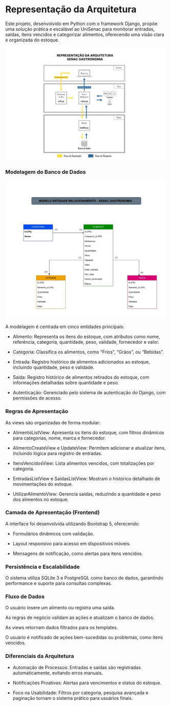 # Representação da Arquitetura


Este projeto, desenvolvido em Python com o framework Django, propõe uma solução prática e escalável ao UniSenac para monitorar entradas, saídas, itens vencidos e categorizar alimentos, oferecendo uma visão clara e organizada do estoque.

![Arquitetura](img/arquitetura_SG.jpg)


### Modelagem do Banco de Dados
![Arquitetura](img/modelagem_SG.jpg)

A modelagem é centrada em cinco entidades principais:

- Alimento: Representa os itens do estoque, com atributos como nome, referência, categoria, quantidade, peso, validade, fornecedor e valor.

- Categoria: Classifica os alimentos, como “Frios”, “Grãos”, ou “Bebidas”.

- Entrada: Registro histórico de alimentos adicionados ao estoque, incluindo quantidade, peso e validade.

- Saída: Registro histórico de alimentos retirados do estoque, com informações detalhadas sobre quantidade e peso.

- Autenticação: Gerenciado pelo sistema de autenticação do Django, com permissões de acesso.

### Regras de Apresentação

As views são organizadas de forma modular:

- AlimentoListView: Apresenta os itens do estoque, com filtros dinâmicos para categorias, nome, marca e fornecedor.

- AlimentoCreateView e UpdateView: Permitem adicionar e atualizar itens, incluindo lógica para registro de entradas.

- ItensVencidosView: Lista alimentos vencidos, com totalizações por categoria.

- EntradasListView e SaidasListView: Mostram o histórico detalhado de movimentações do estoque.

- UtilizarAlimentoView: Gerencia saídas, reduzindo a quantidade e peso dos alimentos no estoque.

### Camada de Apresentação (Frontend)
A interface foi desenvolvida utilizando Bootstrap 5, oferecendo:

- Formulários dinâmicos com validação.

- Layout responsivo para acesso em dispositivos móveis.

- Mensagens de notificação, como alertas para itens vencidos.

### Persistência e Escalabilidade

O sistema utiliza SQLite 3 e PostgreSQL como banco de dados, garantindo performance e suporte para consultas complexas.

### Fluxo de Dados
O usuário insere um alimento ou registra uma saída.

As regras de negócio validam as ações e atualizam o banco de dados.

As views retornam dados filtrados para os templates.

O usuário é notificado de ações bem-sucedidas ou problemas, como itens vencidos.

### Diferenciais da Arquitetura
- Automação de Processos: Entradas e saídas são registradas automaticamente, evitando erros manuais.

- Notificações Proativas: Alertas para vencimentos e status do estoque.

- Foco na Usabilidade: Filtros por categoria, pesquisa avançada e paginação tornam o sistema prático para usuários finais.

